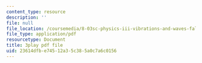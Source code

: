 ```yaml
---
content_type: resource
description: ''
file: null
file_location: /coursemedia/8-03sc-physics-iii-vibrations-and-waves-fall-2016/23614dfbe74512a35c385a0c7a6c0156_T2n6fVybLcU.pdf
file_type: application/pdf
resourcetype: Document
title: 3play pdf file
uid: 23614dfb-e745-12a3-5c38-5a0c7a6c0156
---
```

